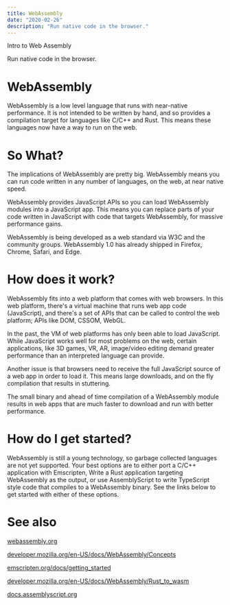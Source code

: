 ```yaml
---
title: WebAssembly
date: "2020-02-26"
description: "Run native code in the browser."
---
```


Intro to Web Assembly

Run native code in the browser.

# WebAssembly

WebAssembly is a low level language that runs with
near-native performance. It is not intended to be written by hand,
and so provides a compilation target for languages like C/C++ and Rust.
This means these languages now have a way to run on the web.

# So What?

The implications of WebAssembly are pretty big.
WebAssembly means you can run code written
in any number of languages, on the web, at near native speed.

WebAssembly provides JavaScript APIs so you can load WebAssembly
modules into a JavaScript app. This means you can
replace parts of your code written in JavaScript with code
that targets WebAssembly, for massive performance gains.

WebAssembly is being developed as a web standard via W3C and the community groups. WebAssembly 1.0 has already shipped in Firefox, Chrome, Safari, and Edge.

# How does it work?

WebAssembly fits into a web platform that comes with web browsers.
In this web platform, there's a virtual machine that runs web app code
(JavaScript), and there's a set of APIs that can be called to control
the web platform; APIs like DOM, CSSOM, WebGL.

In the past, the VM of web platforms has only been able to load JavaScript.
While JavaScript works well for most problems on the web, certain applications, like 3D games, VR, AR, image/video editing demand greater performance than an interpreted language can provide.

Another issue is that browsers need to receive the full JavaScript source
of a web app in order to load it. This means large downloads, and on the fly
compilation that results in stuttering.

The small binary and ahead of time compilation of a WebAssembly module
results in web apps that are much faster to download and run with better
performance.

# How do I get started?

WebAssembly is still a young technology, so garbage collected languages
are not yet supported. Your best options are to either port a C/C++ application with Emscripten, Write a Rust application targeting WebAssembly as the output, or use AssemblyScript to write TypeScript style code that compiles to a WebAssembly binary. See the links below to get started with either of these options.

# See also

[webassembly.org](https://webassembly.org/)

[developer.mozilla.org/en-US/docs/WebAssembly/Concepts](https://developer.mozilla.org/en-US/docs/WebAssembly/Concepts)

[emscripten.org/docs/getting_started](https://emscripten.org/docs/getting_started/index.html)

[developer.mozilla.org/en-US/docs/WebAssembly/Rust_to_wasm](https://developer.mozilla.org/en-US/docs/WebAssembly/Rust_to_wasm)

[docs.assemblyscript.org](https://docs.assemblyscript.org/)
